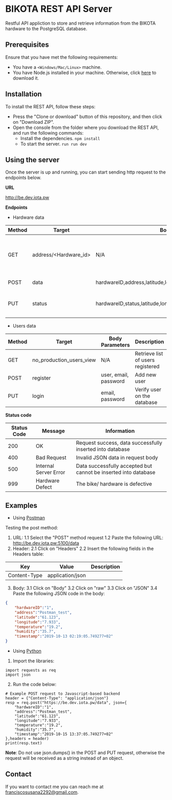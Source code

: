# BIKOTA REST API Server


Restful API appliction to store and retrieve information from the BIKOTA hardware to the PostgreSQL database.

## Prerequisites

Ensure that you have met the following requirements:

* You have a `<Windows/Mac/Linux>` machine.
* You have Node.js installed in your machine. Otherwise, click [here](https://nodejs.org/en/) to download it.

## Installation

To install the REST API, follow these steps:

* Press the "Clone or download" button of this repository, and then click on "Download ZIP".
* Open the console from the folder where you download the REST API, and run the following commands:
	* Install the dependencies.
	`npm install`
	* To start the server.
	`run run dev`

## Using the server

Once the server is up and running, you can start sending http request to the endpoints below.


**URL**

http://be.dev.iota.pw

**Endpoints**

* Hardware data

Method | Target | Body Parameters |Description
---------|----------|---------|---------
 GET | address/<Hardware_id> | N/A | Retrieve a new session address for the hardware
 POST | data | hardwareID,address,latitude,longitude,temperature,humidity,timestamp|Add new sensor data
 PUT | status | hardwareID,status,latitude,longitude |Update the hardware (bike)'s status

* Users data

Method | Target | Body Parameters| Description
---------|----------|---------|---------
 GET | no_production_users_view | N/A |Retrieve list of users registered
 POST | register | user, email, password |Add new user
 PUT | login | email, password |Verify user on the database

**Status code**

Status Code | Message | Information
---------|----------|----------
200 | OK | Request success, data successfully inserted into database
400 | Bad Request | Invalid JSON data in request body 
500 | Internal Server Error | Data successfully accepted but cannot be inserted into database 
999 | Hardware Defect | The bike/ hardware is defective

## Examples

* Using [Postman](https://www.getpostman.com/downloads/)

Testing the post method:

1. URL:
1.1 Select the "POST" method request
1.2 Paste the following URL: http://be.dev.iota.pw:5100/data
2. Header: 
2.1 Click on "Headers"
2.2 Insert the following fields in the Headers table:

Key | Value | Description
---------|----------|---------
 Content-Type | application/json | 
 3. Body: 
 3.1 Click on "Body"
 3.2 Click on "raw"
 3.3 Click on "JSON"
 3.4 Paste the following JSON code in the body:

```json
{
	"hardwareID":"1",
	"address":"Postman_test",
	"latitude":"61.123",
	"longitude":"7.933",
	"temperature":"19.2",
	"humidity":"35.7",
	"timestamp":"2019-10-13 02:19:05.749277+02"
}
```
* Using [Python](https://www.python.org/downloads/)

1. Import the libraries:

```
import requests as req
import json
```
2. Run the code below:

```
# Example POST request to Javascript-based backend
header = {"Content-Type": "application/json"}
resp = req.post("https://be.dev.iota.pw/data", json={
	"hardwareID":"1",
	"address":"Postman_test",
	"latitude":"61.123",
	"longitude":"7.933",
	"temperature":"19.2",
	"humidity":"35.7",
	"timestamp":"2019-10-15 13:37:05.749277+02"
},headers = header)
print(resp.text)
```
**Note**: Do not use json.dumps() in the POST and PUT request, otherwise the request will be received as a string instead of an object.

## Contact

If you want to contact me you can reach me at franciscosusana2292@gmail.com.
